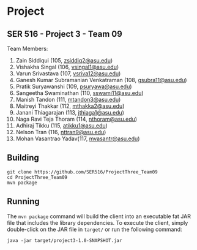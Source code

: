 # Project 

## SER 516 - Project 3 - Team 09

Team Members:
1. Zain Siddiqui (105, zsiddiq2@asu.edu)
2. Vishakha Singal (106, vsingal1@asu.edu)
3. Varun Srivastava (107, vsriva12@asu.edu)
4. Ganesh Kumar Subramanian Venkatraman (108, gsubra11@asu.edu)
5. Pratik Suryawanshi (109, psuryawa@asu.edu)
6. Sangeetha Swaminathan (110, sswami11@asu.edu)
7. Manish Tandon (111, mtandon3@asu.edu)
8. Maitreyi Thakkar (112, mthakka2@asu.edu) 
9. Janani Thiagarajan (113, jthiaga1@asu.edu)
10. Naga Ravi Teja Thoram (114, nthoram@asu.edu)
11. Adhiraj Tikku (115, atikku1@asu.edu)
12. Nelson Tran (116, nttran9@asu.edu)
13. Mohan Vasantrao Yadav(117, mvasantr@asu.edu)

## Building

```
git clone https://github.com/SER516/ProjectThree_Team09
cd ProjectThree_Team09
mvn package
```

## Running

The `mvn package` command will build the client into an executable fat JAR file that includes the library dependencies. To execute the client, simply double-click on the JAR file in `target/` or run the following command:

```
java -jar target/project3-1.0-SNAPSHOT.jar
```
